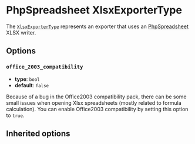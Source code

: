 <script setup>
    import ExporterTypeOptions from "../options/exporter.md";
    import PhpSpreadsheetExporterTypeOptions from "../options/php-spreadsheet.md";
</script>

# PhpSpreadsheet XlsxExporterType

The [`XlsxExporterType`](https://github.com/Kreyu/data-table-bundle/blob/main/src/Bridge/PhpSpreadsheet/Exporter/Type/XlsxExporterType.php) represents an exporter that uses an [PhpSpreadsheet](https://github.com/PHPOffice/PhpSpreadsheet) XLSX writer.

## Options

### `office_2003_compatibility`

- **type**: `bool`
- **default**: `false`

Because of a bug in the Office2003 compatibility pack, there can be some small issues when opening
Xlsx spreadsheets (mostly related to formula calculation). You can enable Office2003 compatibility by setting this option to `true`.

## Inherited options

<ExporterTypeOptions />
<PhpSpreadsheetExporterTypeOptions />
